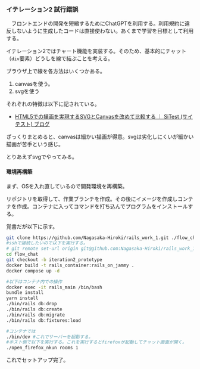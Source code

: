 ---
---
<style type="text/css" media="screen">
    h5 {
        font-size: 17px;
    }
    h6 {
        font-size: 16.5px;
    }
</style>

### イテレーション2 試行錯誤
　フロントエンドの開発を短縮するためにChatGPTを利用する。利用規約に違反しないように生成したコードは直接使わない。あくまで学習を目標として利用する。

イテレーション2ではチャート機能を実装する。そのため、基本的にチャット（`div`要素）どうしを線で結ぶことを考える。

ブラウザ上で線を各方法はいくつかある。

1. canvasを使う。
1. svgを使う

それぞれの特徴は以下に記されている。

- [HTML5での描画を実現するSVGとCanvasを改めて比較する ｜ SiTest (サイテスト) ブログ](https://sitest.jp/blog/?p=2498)

ざっくりまとめると、canvasは細かい描画が得意。svgは劣化しにくいが細かい描画が苦手という感じ。

とりあえずsvgでやってみる。

#### 環境再構築
まず、OSを入れ直しているので開発環境を再構築。

リポジトリを取得して、作業ブランチを作成。その後にイメージを作成しコンテナを作成。コンテナに入ってコマンドを打ち込んでプログラムをインストールする。

覚書だが以下に示す。

```bash
git clone https://github.com/Nagasaka-Hiroki/rails_work_1.git ./flow_chat
#sshで接続したいので以下を実行する。
# git remote set-url origin git@github.com:Nagasaka-Hiroki/rails_work_1.git
cd flow_chat
git checkout -b iteration2_prototype
docker build -t rails_container:rails_on_jammy .
docker compose up -d

#以下はコンテナ内での操作
docker exec -it rails_main /bin/bash
bundle install
yarn install
./bin/rails db:drop
./bin/rails db:create
./bin/rails db:migrate
./bin/rails db:fixtures:load

#コンテナでは
./bin/dev #これでサーバーを起動する。
#ホスト側で以下を実行する。これを実行するとfirefoxが起動してチャット画面が開く。
./open_firefox_nkun rooms 1
```

これでセットアップ完了。

